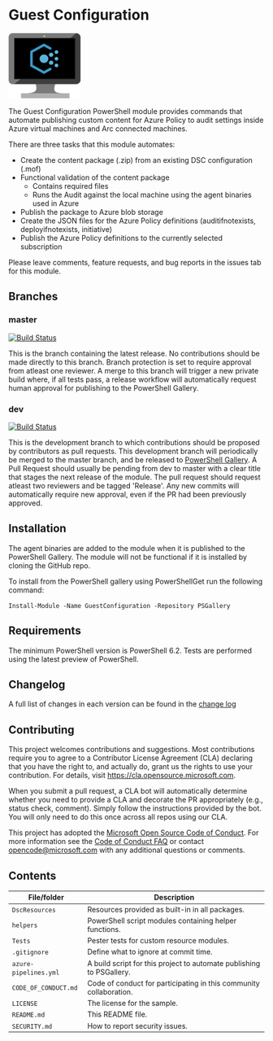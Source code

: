 # Guest Configuration

![GuestConfig](./GuestConfigXS.png)

The Guest Configuration PowerShell module provides commands that automate
publishing custom content for Azure Policy to audit settings inside Azure virtual machines
and Arc connected machines.

There are three tasks that this module automates:

- Create the content package (.zip) from an existing DSC configuration (.mof)
- Functional validation of the content package
  - Contains required files
  - Runs the Audit against the local machine using the agent binaries used in Azure
- Publish the package to Azure blob storage
- Create the JSON files for the Azure Policy definitions (auditifnotexists, deployifnotexists, initiative)
- Publish the Azure Policy definitions to the currently selected subscription

Please leave comments, feature requests, and bug reports in the issues tab for
this module.

## Branches

### master

[![Build Status](https://dev.azure.com/guestconfiguration/guestconfigurationmodule/_apis/build/status/PowerShell.GuestConfiguration%20(Public)?branchName=master)](https://dev.azure.com/guestconfiguration/guestconfigurationmodule/_build/latest?definitionId=7&branchName=master)

This is the branch containing the latest release.
No contributions should be made directly to this branch.
Branch protection is set to require approval from atleast one reviewer.
A merge to this branch will trigger a new private build where,
if all tests pass, a release workflow will automatically
request human approval for publishing to the PowerShell Gallery.

### dev

[![Build Status](https://dev.azure.com/guestconfiguration/guestconfigurationmodule/_apis/build/status/PowerShell.GuestConfiguration%20(Public)?branchName=master)](https://dev.azure.com/guestconfiguration/guestconfigurationmodule/_build/latest?definitionId=7&branchName=dev)

This is the development branch
to which contributions should be proposed by contributors as pull requests.
This development branch will periodically be merged to the master branch,
and be released to [PowerShell Gallery](https://www.powershellgallery.com/).
A Pull Request should usually be pending from dev to master
with a clear title that stages the next release of the module.
The pull request should request atleast two reviewers and be tagged 'Release'.
Any new commits will automatically require new approval,
even if the PR had been previously approved.

## Installation

The agent binaries are added to the module when it is published to the PowerShell Gallery.
The module will not be functional if it is installed by cloning the GitHub repo.

To install from the PowerShell gallery using PowerShellGet
run the following command:

    Install-Module -Name GuestConfiguration -Repository PSGallery

## Requirements

The minimum PowerShell version is PowerShell 6.2.
Tests are performed using the latest preview of PowerShell.

## Changelog

A full list of changes in each version can be found in the
[change log](CHANGELOG.md)

## Contributing

This project welcomes contributions and suggestions.  Most contributions require you to agree to a
Contributor License Agreement (CLA) declaring that you have the right to, and actually do, grant us
the rights to use your contribution. For details, visit https://cla.opensource.microsoft.com.

When you submit a pull request, a CLA bot will automatically determine whether you need to provide
a CLA and decorate the PR appropriately (e.g., status check, comment). Simply follow the instructions
provided by the bot. You will only need to do this once across all repos using our CLA.

This project has adopted the [Microsoft Open Source Code of Conduct](https://opensource.microsoft.com/codeofconduct/).
For more information see the [Code of Conduct FAQ](https://opensource.microsoft.com/codeofconduct/faq/) or
contact [opencode@microsoft.com](mailto:opencode@microsoft.com) with any additional questions or comments.

## Contents

| File/folder           | Description                                                          |
|-----------------------|----------------------------------------------------------------------|
| `DscResources`        | Resources provided as built-in in all packages.                      |
| `helpers`             | PowerShell script modules containing helper functions.               |
| `Tests`               | Pester tests for custom resource modules.                            |
| `.gitignore`          | Define what to ignore at commit time.                                |
| `azure-pipelines.yml` | A build script for this project to automate publishing to PSGallery. |
| `CODE_OF_CONDUCT.md`  | Code of conduct for participating in this community collaboration.   |
| `LICENSE`             | The license for the sample.                                          |
| `README.md`           | This README file.                                                    |
| `SECURITY.md`         | How to report security issues.                                       |
